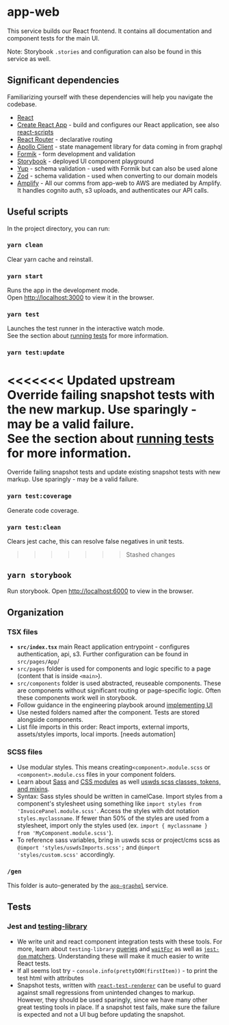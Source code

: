# app-web

This service builds our React frontend. It contains all documentation and component tests for the main UI.

Note: Storybook `.stories` and configuration can also be found in this service as well.

## Significant dependencies

Familiarizing yourself with these dependencies will help you navigate the codebase.

-   [React](https://reactjs.org/)
-   [Create React App](https://facebook.github.io/create-react-app) - build and configures our React application, see also [react-scripts](https://github.com/facebook/create-react-app/tree/master/packages/react-scripts)
-   [React Router](https://reactrouter.com/) - declarative routing
-   [Apollo Client](https://www.apollographql.com/docs/react/) - state management library for data coming in from graphql
-   [Formik](https://formik.org/docs/overview) - form development and validation
-   [Storybook](https://storybook.js.org/docs/react/get-started/introduction) - deployed UI component playground
-   [Yup](https://github.com/jquense/yup) - schema validation - used with Formik but can also be used alone
-   [Zod](https://zod.dev/) - schema validation - used when converting to our domain models
-   [Amplify](https://docs.amplify.aws/) - All our comms from app-web to AWS are mediated by Amplify. It handles cognito auth, s3 uploads, and authenticates our API calls.

## Useful scripts

In the project directory, you can run:

### `yarn clean`

Clear yarn cache and reinstall.

### `yarn start`

Runs the app in the development mode.\
Open [http://localhost:3000](http://localhost:3000) to view it in the browser.

### `yarn test`

Launches the test runner in the interactive watch mode.\
See the section about [running tests](https://facebook.github.io/create-react-app/docs/running-tests) for more information.

### `yarn test:update`

<<<<<<< Updated upstream
Override failing snapshot tests with the new markup. Use sparingly - may be a valid failure.\
See the section about [running tests](https://facebook.github.io/create-react-app/docs/running-tests) for more information.
=======
Override failing snapshot tests and update existing snapshot tests with new markup. Use sparingly - may be a valid failure.

### `yarn test:coverage`

Generate code coverage.

### `yarn test:clean`

Clears jest cache, this can resolve false negatives in unit tests.
>>>>>>> Stashed changes

## `yarn storybook`

Run storybook.
Open [http://localhost:6000](http://localhost:6000) to view in the browser.

## Organization

### TSX files

-   **`src/index.tsx`** main React application entrypoint - configures authentication, api, s3. Further configuration can be found in `src/pages/App`/
-   `src/pages` folder is used for components and logic specific to a page (content that is inside `<main>`).
-   `src/components` folder is used abstracted, reuseable components. These are components without significant routing or page-specific logic. Often these components work well in storybook.
-   Follow guidance in the engineering playbook around [implementing UI](https://github.com/trussworks/Engineering-Playbook/blob/main/web/frontend/developing-ui.md)
-   Use nested folders named after the component. Tests are stored alongside components.
-   List file imports in this order: React imports, external imports, assets/styles imports, local imports. [needs automation]

### SCSS files

-   Use modular styles. This means creating`<component>.module.scss` or `<component>.module.css` files in your component folders.
-   Learn about [Sass](https://sass-lang.com/documentation/file.SASS_REFERENCE.html) and [CSS modules](https://github.com/css-modules/css-modules) as well [uswds scss classes, tokens, and mixins](https://designsystem.digital.gov/design-tokens/).
-   Syntax: Sass styles should be written in camelCase. Import styles from a component's stylesheet using something like `import styles from 'InvoicePanel.module.scss'`. Access the styles with dot notation `styles.myclassname`. If fewer than 50% of the styles are used from a stylesheet, import only the styles used (ex. `import { myclassname } from 'MyComponent.module.scss'`).
-   To reference sass variables, bring in uswds scss or project/cms scss as `@import 'styles/uswdsImports.scss';` and `@import 'styles/custom.scss'` accordingly.

### `/gen`

This folder is auto-generated by the [`app-graphql`](../app-graphql) service.

## Tests

### Jest and [testing-library](https://testing-library.com/)

-   We write unit and react component integration tests with these tools. For more, learn about `testing-library` [queries](https://testing-library.com/docs/queries/about) and [`waitFor`](https://testing-library.com/docs/dom-testing-library/api-async) as well as [`jest-dom` matchers](https://github.com/testing-library/jest-dom). Understanding these will make it much easier to write React tests.
-   If all seems lost try - `console.info(prettyDOM(firstItem))` - to print the test html with attributes
-   Snapshot tests, written with [`react-test-renderer`](https://github.com/facebook/react/tree/master/packages/react-test-renderer) can be useful to guard against small regressions from unintended changes to markup. However, they should be used sparingly, since we have many other great testing tools in place. If a snapshot test fails, make sure the failure is expected and not a UI bug before updating the snapshot.
